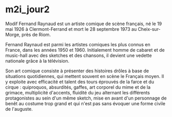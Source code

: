 # m2i_jour2
Modif
Fernand Raynaud est un artiste comique de scène français, né le 19 mai 1926 à Clermont-Ferrand et mort le 28 septembre 1973 au Cheix-sur-Morge, près de Riom.

Fernand Raynaud est parmi les artistes comiques les plus connus en France, dans les années 1950 et 1960. Initialement homme de cabaret et de music-hall avec des sketches et des chansons, il devient une vedette nationale grâce à la télévision.

Son art comique consiste à présenter des histoires drôles à base de situations quotidiennes, qui mettent souvent en scène le Français moyen. Il y exploite avec efficacité et talent des tours éprouvés de la farce et du cirque : quiproquos, absurdités, gaffes, art corporel du mime et de la grimace, multiplicité d'accents, fluidité du jeu alternant les différents protagonistes au sein d'un même sketch, mise en avant d'un personnage de benêt au costume trop grand et qui n'est pas sans évoquer une forme civile de l'auguste.
